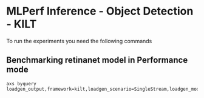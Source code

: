 # MLPerf Inference - Object Detection - KILT

To run the experiments you need the following commands

## Benchmarking retinanet model in Performance mode
```
axs byquery loadgen_output,framework=kilt,loadgen_scenario=SingleStream,loadgen_mode=PerformanceOnly,model_name=retinanet,loadgen_dataset_size=24781,loadgen_buffer_size=64,loadgen_compiance_test-,sut_name=r282_q2_ultra_ee,loadgen_target_latency=9.5
```

